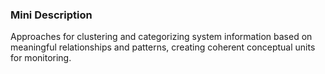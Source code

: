 ### Mini Description

Approaches for clustering and categorizing system information based on meaningful relationships and patterns, creating coherent conceptual units for monitoring.

